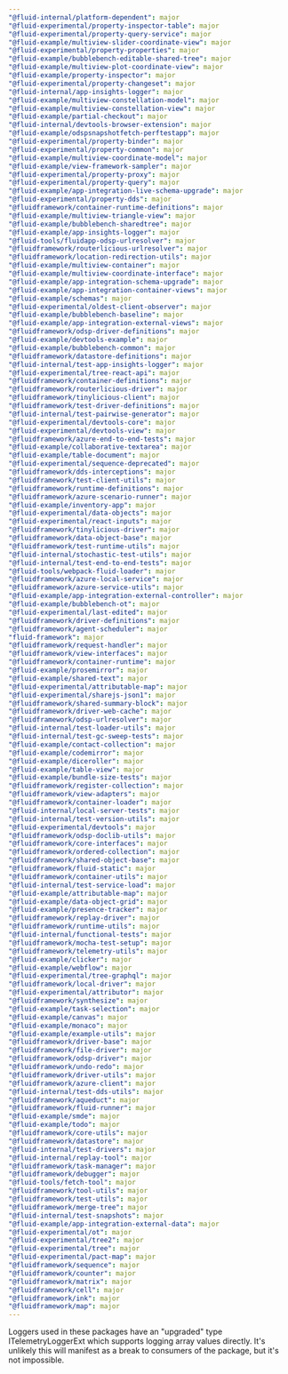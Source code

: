 ```yaml
---
"@fluid-internal/platform-dependent": major
"@fluid-experimental/property-inspector-table": major
"@fluid-experimental/property-query-service": major
"@fluid-example/multiview-slider-coordinate-view": major
"@fluid-experimental/property-properties": major
"@fluid-example/bubblebench-editable-shared-tree": major
"@fluid-example/multiview-plot-coordinate-view": major
"@fluid-example/property-inspector": major
"@fluid-experimental/property-changeset": major
"@fluid-internal/app-insights-logger": major
"@fluid-example/multiview-constellation-model": major
"@fluid-example/multiview-constellation-view": major
"@fluid-example/partial-checkout": major
"@fluid-internal/devtools-browser-extension": major
"@fluid-example/odspsnapshotfetch-perftestapp": major
"@fluid-experimental/property-binder": major
"@fluid-experimental/property-common": major
"@fluid-example/multiview-coordinate-model": major
"@fluid-example/view-framework-sampler": major
"@fluid-experimental/property-proxy": major
"@fluid-experimental/property-query": major
"@fluid-example/app-integration-live-schema-upgrade": major
"@fluid-experimental/property-dds": major
"@fluidframework/container-runtime-definitions": major
"@fluid-example/multiview-triangle-view": major
"@fluid-example/bubblebench-sharedtree": major
"@fluid-example/app-insights-logger": major
"@fluid-tools/fluidapp-odsp-urlresolver": major
"@fluidframework/routerlicious-urlresolver": major
"@fluidframework/location-redirection-utils": major
"@fluid-example/multiview-container": major
"@fluid-example/multiview-coordinate-interface": major
"@fluid-example/app-integration-schema-upgrade": major
"@fluid-example/app-integration-container-views": major
"@fluid-example/schemas": major
"@fluid-experimental/oldest-client-observer": major
"@fluid-example/bubblebench-baseline": major
"@fluid-example/app-integration-external-views": major
"@fluidframework/odsp-driver-definitions": major
"@fluid-example/devtools-example": major
"@fluid-example/bubblebench-common": major
"@fluidframework/datastore-definitions": major
"@fluid-internal/test-app-insights-logger": major
"@fluid-experimental/tree-react-api": major
"@fluidframework/container-definitions": major
"@fluidframework/routerlicious-driver": major
"@fluidframework/tinylicious-client": major
"@fluidframework/test-driver-definitions": major
"@fluid-internal/test-pairwise-generator": major
"@fluid-experimental/devtools-core": major
"@fluid-experimental/devtools-view": major
"@fluidframework/azure-end-to-end-tests": major
"@fluid-example/collaborative-textarea": major
"@fluid-example/table-document": major
"@fluid-experimental/sequence-deprecated": major
"@fluidframework/dds-interceptions": major
"@fluidframework/test-client-utils": major
"@fluidframework/runtime-definitions": major
"@fluidframework/azure-scenario-runner": major
"@fluid-example/inventory-app": major
"@fluid-experimental/data-objects": major
"@fluid-experimental/react-inputs": major
"@fluidframework/tinylicious-driver": major
"@fluidframework/data-object-base": major
"@fluidframework/test-runtime-utils": major
"@fluid-internal/stochastic-test-utils": major
"@fluid-internal/test-end-to-end-tests": major
"@fluid-tools/webpack-fluid-loader": major
"@fluidframework/azure-local-service": major
"@fluidframework/azure-service-utils": major
"@fluid-example/app-integration-external-controller": major
"@fluid-example/bubblebench-ot": major
"@fluid-experimental/last-edited": major
"@fluidframework/driver-definitions": major
"@fluidframework/agent-scheduler": major
"fluid-framework": major
"@fluidframework/request-handler": major
"@fluidframework/view-interfaces": major
"@fluidframework/container-runtime": major
"@fluid-example/prosemirror": major
"@fluid-example/shared-text": major
"@fluid-experimental/attributable-map": major
"@fluid-experimental/sharejs-json1": major
"@fluidframework/shared-summary-block": major
"@fluidframework/driver-web-cache": major
"@fluidframework/odsp-urlresolver": major
"@fluid-internal/test-loader-utils": major
"@fluid-internal/test-gc-sweep-tests": major
"@fluid-example/contact-collection": major
"@fluid-example/codemirror": major
"@fluid-example/diceroller": major
"@fluid-example/table-view": major
"@fluid-example/bundle-size-tests": major
"@fluidframework/register-collection": major
"@fluidframework/view-adapters": major
"@fluidframework/container-loader": major
"@fluid-internal/local-server-tests": major
"@fluid-internal/test-version-utils": major
"@fluid-experimental/devtools": major
"@fluidframework/odsp-doclib-utils": major
"@fluidframework/core-interfaces": major
"@fluidframework/ordered-collection": major
"@fluidframework/shared-object-base": major
"@fluidframework/fluid-static": major
"@fluidframework/container-utils": major
"@fluid-internal/test-service-load": major
"@fluid-example/attributable-map": major
"@fluid-example/data-object-grid": major
"@fluid-example/presence-tracker": major
"@fluidframework/replay-driver": major
"@fluidframework/runtime-utils": major
"@fluid-internal/functional-tests": major
"@fluidframework/mocha-test-setup": major
"@fluidframework/telemetry-utils": major
"@fluid-example/clicker": major
"@fluid-example/webflow": major
"@fluid-experimental/tree-graphql": major
"@fluidframework/local-driver": major
"@fluid-experimental/attributor": major
"@fluidframework/synthesize": major
"@fluid-example/task-selection": major
"@fluid-example/canvas": major
"@fluid-example/monaco": major
"@fluid-example/example-utils": major
"@fluidframework/driver-base": major
"@fluidframework/file-driver": major
"@fluidframework/odsp-driver": major
"@fluidframework/undo-redo": major
"@fluidframework/driver-utils": major
"@fluidframework/azure-client": major
"@fluid-internal/test-dds-utils": major
"@fluidframework/aqueduct": major
"@fluidframework/fluid-runner": major
"@fluid-example/smde": major
"@fluid-example/todo": major
"@fluidframework/core-utils": major
"@fluidframework/datastore": major
"@fluid-internal/test-drivers": major
"@fluid-internal/replay-tool": major
"@fluidframework/task-manager": major
"@fluidframework/debugger": major
"@fluid-tools/fetch-tool": major
"@fluidframework/tool-utils": major
"@fluidframework/test-utils": major
"@fluidframework/merge-tree": major
"@fluid-internal/test-snapshots": major
"@fluid-example/app-integration-external-data": major
"@fluid-experimental/ot": major
"@fluid-experimental/tree2": major
"@fluid-experimental/tree": major
"@fluid-experimental/pact-map": major
"@fluidframework/sequence": major
"@fluidframework/counter": major
"@fluidframework/matrix": major
"@fluidframework/cell": major
"@fluidframework/ink": major
"@fluidframework/map": major
---
```


Loggers used in these packages have an "upgraded" type ITelemetryLoggerExt which supports logging array values directly.
It's unlikely this will manifest as a break to consumers of the package, but it's not impossible.
